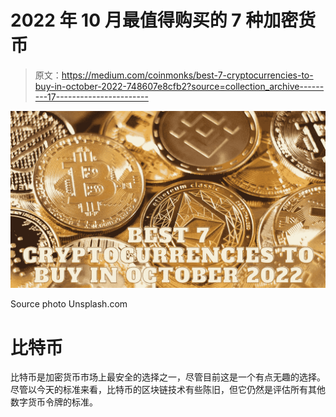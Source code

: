 # 2022 年 10 月最值得购买的 7 种加密货币

> 原文：<https://medium.com/coinmonks/best-7-cryptocurrencies-to-buy-in-october-2022-748607e8cfb2?source=collection_archive---------17----------------------->

![](img/e1045c1db4ac6831e6e82ee8d7ef3097.png)

Source photo Unsplash.com

# 比特币

比特币是加密货币市场上最安全的选择之一，尽管目前这是一个有点无趣的选择。尽管以今天的标准来看，比特币的区块链技术有些陈旧，但它仍然是评估所有其他数字货币令牌的标准。